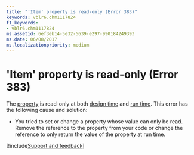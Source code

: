 ```yaml
---
title: "'Item' property is read-only (Error 383)"
keywords: vblr6.chm1117824
f1_keywords:
- vblr6.chm1117824
ms.assetid: 6ef3eb14-5e32-5639-e297-990184249393
ms.date: 06/08/2017
ms.localizationpriority: medium
---
```



# 'Item' property is read-only (Error 383)

The [property](../../Glossary/vbe-glossary.md#property) is read-only at both [design time](../../Glossary/vbe-glossary.md#design-time) and [run time](../../Glossary/vbe-glossary.md#run-time). This error has the following cause and solution:

- You tried to set or change a property whose value can only be read. Remove the reference to the property from your code or change the reference to only return the value of the property at run time.

[!include[Support and feedback](~/includes/feedback-boilerplate.md)]
